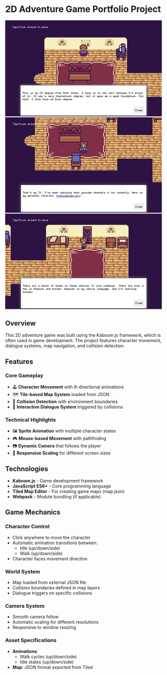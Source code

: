 # 2D Adventure Game Portfolio Project

![Game Screenshot](./demo-1.png)
![Game Screenshot](./demo-2.png)
![Game Screenshot](./demo-3.png)

## Overview

This 2D adventure game was built using the Kaboom.js framework, which is often used in game development. The project features character movement, dialogue systems, map navigation, and collision detection.

## Features

### Core Gameplay

- 🕹️ **Character Movement** with 8-directional animations
- 🗺️ **Tile-based Map System** loaded from JSON
- 🚧 **Collision Detection** with environment boundaries
- 💬 **Interactive Dialogue System** triggered by collisions

### Technical Highlights

- 🖼️ **Sprite Animation** with multiple character states
- 🎮 **Mouse-based Movement** with pathfinding
- 📷 **Dynamic Camera** that follows the player
- 📱 **Responsive Scaling** for different screen sizes

## Technologies

- **Kaboom.js** - Game development framework
- **JavaScript ES6+** - Core programming language
- **Tiled Map Editor** - For creating game maps (map.json)
- **Webpack** - Module bundling (if applicable)

## Game Mechanics

### Character Control

- Click anywhere to move the character
- Automatic animation transitions between:
  - Idle (up/down/side)
  - Walk (up/down/side)
- Character faces movement direction

### World System

- Map loaded from external JSON file
- Collision boundaries defined in map layers
- Dialogue triggers on specific collisions

### Camera System

- Smooth camera follow
- Automatic scaling for different resolutions
- Responsive to window resizing

### Asset Specifications

- **Animations**:
  - Walk cycles (up/down/side)
  - Idle states (up/down/side)
- **Map**: JSON format exported from Tiled
